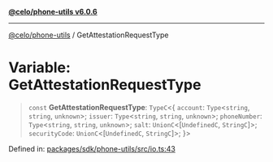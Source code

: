 [**@celo/phone-utils v6.0.6**](../README.md)

***

[@celo/phone-utils](../globals.md) / GetAttestationRequestType

# Variable: GetAttestationRequestType

> `const` **GetAttestationRequestType**: `TypeC`\<\{ `account`: `Type`\<`string`, `string`, `unknown`\>; `issuer`: `Type`\<`string`, `string`, `unknown`\>; `phoneNumber`: `Type`\<`string`, `string`, `unknown`\>; `salt`: `UnionC`\<\[`UndefinedC`, `StringC`\]\>; `securityCode`: `UnionC`\<\[`UndefinedC`, `StringC`\]\>; \}\>

Defined in: [packages/sdk/phone-utils/src/io.ts:43](https://github.com/celo-org/developer-tooling/blob/master/packages/sdk/phone-utils/src/io.ts#L43)
